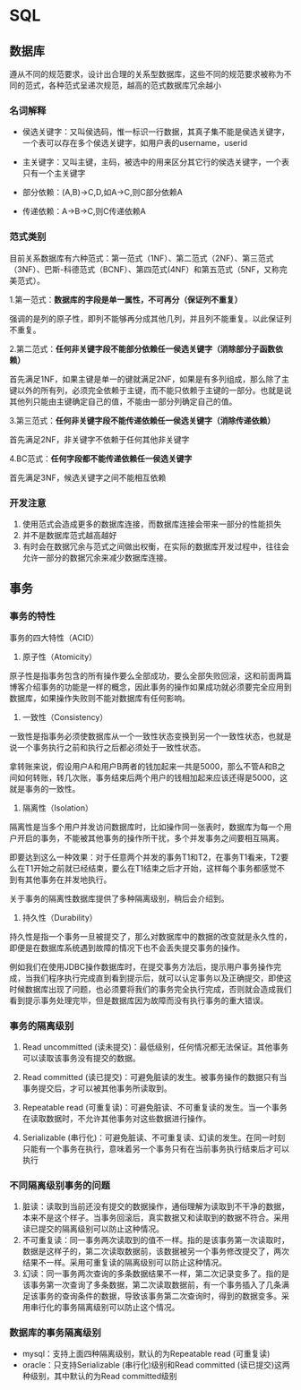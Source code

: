 # SQL

## 数据库

遵从不同的规范要求，设计出合理的关系型数据库，这些不同的规范要求被称为不同的范式，各种范式呈递次规范，越高的范式数据库冗余越小

### 名词解释

* 侯选关键字：又叫侯选码，惟一标识一行数据，其真子集不能是侯选关键字，一个表可以存在多个侯选关键字，如用户表的username，userid

* 主关键字：又叫主键，主码，被选中的用来区分其它行的侯选关键字，一个表只有一个主关键字

* 部分依赖：\(A,B\)-&gt;C,D,如A-&gt;C,则C部分依赖A

* 传递依赖：A-&gt;B-&gt;C,则C传递依赖A

### 范式类别

目前关系数据库有六种范式：第一范式（1NF）、第二范式（2NF）、第三范式（3NF）、巴斯-科德范式（BCNF）、第四范式\(4NF）和第五范式（5NF，又称完美范式）。

1.第一范式：**数据库的字段是单一属性，不可再分（**保证列不重复**）**

强调的是列的原子性，即列不能够再分成其他几列，并且列不能重复。以此保证列不重复。

2.第二范式：**任何非关键字段不能部分依赖任一侯选关键字（**消除部分子函数依赖**）**

首先满足1NF，如果主键是单一的键就满足2NF，如果是有多列组成，那么除了主键以外的所有列，必须完全依赖于主键，而不能只依赖于主键的一部分。也就是说其他列只能由主键确定自己的值，不能由一部分列确定自己的值。

3.第三范式：**任何非关键字段不能传递依赖任一侯选关键字（**消除传递依赖**）**

首先满足2NF，非关键字不依赖于任何其他非关键字

4.BC范式：**任何字段都不能传递依赖任一侯选关键字**

首先满足3NF，候选关键字之间不能相互依赖

### 开发注意

1. 使用范式会造成更多的数据库连接，而数据库连接会带来一部分的性能损失
2. 并不是数据库范式越高越好
3. 有时会在数据冗余与范式之间做出权衡，在实际的数据库开发过程中，往往会允许一部分的数据冗余来减少数据库连接。

## 事务

### 事务的特性

事务的四大特性（ACID）

1. 原子性（Atomicity）

原子性是指事务包含的所有操作要么全部成功，要么全部失败回滚，这和前面两篇博客介绍事务的功能是一样的概念，因此事务的操作如果成功就必须要完全应用到数据库，如果操作失败则不能对数据库有任何影响。

1. 一致性（Consistency）

一致性是指事务必须使数据库从一个一致性状态变换到另一个一致性状态，也就是说一个事务执行之前和执行之后都必须处于一致性状态。

拿转账来说，假设用户A和用户B两者的钱加起来一共是5000，那么不管A和B之间如何转账，转几次账，事务结束后两个用户的钱相加起来应该还得是5000，这就是事务的一致性。

1. 隔离性（Isolation）

隔离性是当多个用户并发访问数据库时，比如操作同一张表时，数据库为每一个用户开启的事务，不能被其他事务的操作所干扰，多个并发事务之间要相互隔离。

即要达到这么一种效果：对于任意两个并发的事务T1和T2，在事务T1看来，T2要么在T1开始之前就已经结束，要么在T1结束之后才开始，这样每个事务都感觉不到有其他事务在并发地执行。

关于事务的隔离性数据库提供了多种隔离级别，稍后会介绍到。

1. 持久性（Durability）

持久性是指一个事务一旦被提交了，那么对数据库中的数据的改变就是永久性的，即便是在数据库系统遇到故障的情况下也不会丢失提交事务的操作。

例如我们在使用JDBC操作数据库时，在提交事务方法后，提示用户事务操作完成，当我们程序执行完成直到看到提示后，就可以认定事务以及正确提交，即使这时候数据库出现了问题，也必须要将我们的事务完全执行完成，否则就会造成我们看到提示事务处理完毕，但是数据库因为故障而没有执行事务的重大错误。

### 事务的隔离级别

1. Read uncommitted \(读未提交\)：最低级别，任何情况都无法保证。其他事务可以读取该事务没有提交的数据。

2. Read committed \(读已提交\)：可避免脏读的发生。被事务操作的数据只有当事务提交后，才可以被其他事务所读取到。

3. Repeatable read \(可重复读\)：可避免脏读、不可重复读的发生。当一个事务在读取数据时，不允许其他事务对这些数据进行操作。

4. Serializable \(串行化\)：可避免脏读、不可重复读、幻读的发生。在同一时刻只能有一个事务在执行，意味着另一个事务只有在当前事务执行结束后才可以执行

### 不同隔离级别事务的问题

1. 脏读：读取到当前还没有提交的数据操作，通俗理解为读取到不干净的数据，本来不是这个样子。当事务回滚后，真实数据又和读取到的数据不符合。采用读已提交的隔离级别可以防止这种情况。
2. 不可重复读：同一事务两次读取到的值不一样。指的是该事务第一次读取时，数据是这样子的，第二次读取数据前，该数据被另一个事务修改提交了，两次结果不一样。采用可重复读的隔离级别可以防止这种情况。
3. 幻读：同一事务两次查询的多条数据结果不一样，第二次记录变多了。指的是该事务第一次查询了多条数据，第二次读取数据前，有一个事务插入了几条满足该事务的查询条件的数据，导致该事务第二次查询时，得到的数据变多。采用串行化的事务隔离级别可以防止这个情况。

### 数据库的事务隔离级别

* mysql：支持上面四种隔离级别，默认的为Repeatable read \(可重复读\)
* oracle：只支持Serializable \(串行化\)级别和Read committed \(读已提交\)这两种级别，其中默认的为Read committed级别



